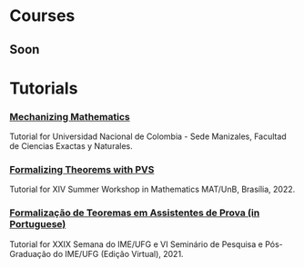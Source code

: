 
# Courses
## Soon

# Tutorials

### [Mechanizing Mathematics](Tutorials/UNAL_Manizales_2023)
 Tutorial for Universidad Nacional de Colombia - Sede Manizales, Facultad de Ciencias Exactas y Naturales.

### [Formalizing Theorems with PVS](Tutorials/Workshop_UnB_2022)
 Tutorial for XIV Summer Workshop in Mathematics MAT/UnB, Brasília, 2022.

### [Formalização de Teoremas em Assistentes de Prova (in Portuguese)](Tutorials/Semana_IME_UFG_2021)
 Tutorial for XXIX Semana do IME/UFG e VI Seminário de Pesquisa e Pós-Graduação do IME/UFG (Edição Virtual), 2021. 
 

